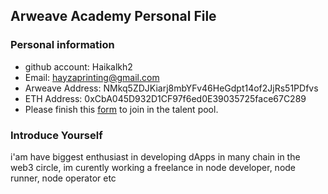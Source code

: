 ## Arweave Academy Personal File

### Personal information

- github account: Haikalkh2
- Email: hayzaprinting@gmail.com
- Arweave Address: NMkq5ZDJKiarj8mbYFv46HeGdpt14of2JjRs51PDfvs
- ETH Address: 0xCbA045D932D1CF97f6ed0E39035725face67C289
- Please finish this [form](https://docs.google.com/forms/d/e/1FAIpQLSfWA5fIIcBgmRppm3jNz5vmf9Mai_QMVil-2pO4r7YKn_Zhtw/viewform?usp=sf_link) to join in the talent pool.

### Introduce Yourself
 i'am have biggest enthusiast in developing dApps in many chain in the web3 circle, im curently working a freelance in node developer, node runner, node operator etc

